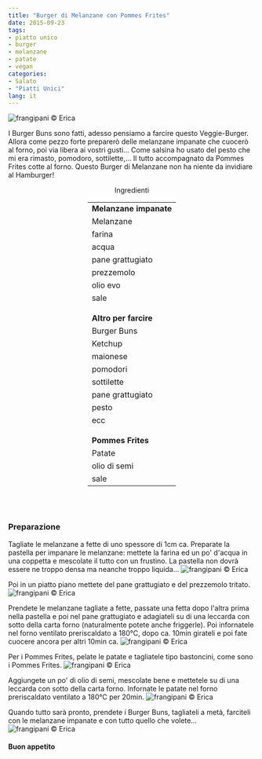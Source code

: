 ```yaml
---
title: "Burger di Melanzane con Pommes Frites"
date: 2015-09-23
tags:
- piatto unico
- burger
- melanzane
- patate
- vegan
categories:
- Salato
- "Piatti Unici"
lang: it
---
```

![](header.jpg "frangipani © Erica")

I Burger Buns sono fatti, adesso pensiamo a farcire questo Veggie-Burger. Allora come pezzo forte preparerò delle melanzane impanate che cuocerò al forno, poi via libera ai vostri gusti... Come salsina ho usato del pesto che mi era rimasto, pomodoro, sottilette,... Il tutto accompagnato da Pommes Frites cotte al forno. Questo Burger di Melanzane non ha niente da invidiare al Hamburger! 

<div id="wrapper" style="text-align: center">
  <div id="yourdiv" style="display: inline-block;">
    <div class="ingredients">
      <div class="ingredients-title">Ingredienti</div>
      <table>
        <tbody>
          <tr>
            <td colspan="2"><b>Melanzane impanate</b></td>
          </tr>
          <tr>
            <td>Melanzane</td>
          </tr>
          <tr>
            <td>farina</td>
          </tr>
          <tr>
            <td>acqua</td>
          </tr>
          <tr>
            <td>pane grattugiato</td>
          </tr>
          <tr>
            <td>prezzemolo</td>
          </tr>
          <tr>
            <td>olio evo</td>
          </tr>
          <tr>
            <td>sale</td>
          </tr>
          <tr style="height: 15px;"></tr>
          <tr>          
            <td colspan="2"><b>Altro per farcire</b></td>
          </tr>
          <tr>
            <td>Burger Buns</td>
          </tr>
          <tr>
            <td>Ketchup</td>
          </tr>
          <tr>
            <td>maionese</td>
          </tr>
          <tr>
            <td>pomodori</td>
          </tr>
          <tr>
            <td>sottilette</td>
          </tr>
          <tr>
            <td>pane grattugiato</td>
          </tr>
          <tr>
            <td>pesto</td>
          </tr>
          <tr>
            <td>ecc</td>
          </tr>
          <tr style="height: 15px;"></tr>
          <tr>          
            <td colspan="2"><b>Pommes Frites</b></td>
          </tr>
          <tr>
            <td>Patate</td>
          </tr>
          <tr>
            <td>olio di semi</td>
          </tr>
          <tr>
            <td>sale</td>
          </tr>
        </tbody>
      </table>
      <br></br>
    </div>
  </div>
</div>


<h3>
  <font color="grey">
    <i class="fa-solid fa-gears"></i>
  </font> Preparazione
</h3>

Tagliate le melanzane a fette di uno spessore di 1cm ca. Preparate la pastella per impanare le melanzane: mettete la farina ed un po' d'acqua in una coppetta e mescolate il tutto con un frustino. La pastella non dovrà essere ne troppo densa ma neanche troppo liquida...
![](pastella.jpg "frangipani © Erica")

Poi in un piatto piano mettete del pane grattugiato e del prezzemolo tritato.
![](pangrattato.jpg "frangipani © Erica")

Prendete le melanzane tagliate a fette, passate una fetta dopo l'altra prima nella pastella e poi nel pane grattugiato e adagiateli su di una leccarda con sotto della carta forno (naturalmente potete anche friggerle). Poi infornatele nel forno ventilato preriscaldato a 180°C, dopo ca. 10min girateli e poi fate cuocere ancora per altri 10min ca. 
![](melanzanepronte.jpg "frangipani © Erica")

Per i Pommes Frites, pelate le patate e tagliatele tipo bastoncini, come sono i Pommes Frites. 
![](pommescrudi.jpg "frangipani © Erica")

Aggiungete un po' di olio di semi, mescolate bene e mettetele su di una leccarda con sotto della carta forno. Infornate le patate nel forno preriscaldato ventilato a 180°C per 20min.
![](pommespronti.jpg "frangipani © Erica")

Quando tutto sarà pronto, prendete i Burger Buns, tagliateli a metà, farciteli con le melanzane impanate e con tutto quello che volete...
![](risultato.jpg "frangipani © Erica")



<h4>Buon appetito
  <font color="red">
    <i class="fa-regular fa-face-smile"></i>
  </font>
</h4>